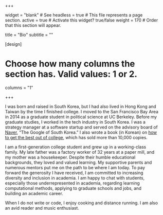 +++

widget = "blank"  # See headless = true  # This file represents a page section.
active = true  # Activate this widget? true/false
weight = 170  # Order that this section will appear.

title = "Bio"
subtitle = ""

[design]
  # Choose how many columns the section has. Valid values: 1 or 2.
  columns = "1"

+++

I was born and raised in South Korea, but I had also lived in Hong Kong and Taiwan by the time I finished college. I moved to the San Francisco Bay Area in 2014 as a graduate student in political science at UC Berkeley. Before my graduate studies, I worked in the tech industry in South Korea. I was a strategy manager at a software startup and served on the advisory board of [Naver](https://en.wikipedia.org/wiki/Naver), “The Google of South Korea.” I also wrote a book (in Korean) on [how to get the best out of college](https://book.naver.com/bookdb/book_detail.nhn?bid=7842009&fbclid=IwAR1j5PVYh_CyGtdXbXjgTGf0WgJV0HodAIHRP-A8eS4oSgWdeqCBw8c-BvM), which has sold more than 10,000 copies.

I am a first-generation college student and grew up in a working-class family. My late father was a factory worker of 32 years at a paper mill, and my mother was a housekeeper. Despite their humble educational backgrounds, they loved and valued learning. My supportive parents and numerous mentors put me on the path to be where I am today. To pay forward the generosity I have received, I am committed to increasing diversity and inclusion in academia. I am happy to chat with students, especially those underrepresented in academia, regarding learning computational methods, applying to graduate schools and jobs, and building an academic career.

When I do not write or code, I enjoy cooking and distance running. I am also an avid reader and music enthusiast.
